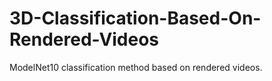 # 3D-Classification-Based-On-Rendered-Videos
ModelNet10 classification method based on rendered videos.
